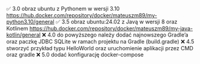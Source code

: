 ✅ 3.0 obraz ubuntu z Pythonem w wersji 3.10 https://hub.docker.com/repository/docker/mateuszm89/my-python3.10/general
✅ 3.5 obraz ubuntu:24.02 z Javą w wersji 8 oraz Kotlinem https://hub.docker.com/repository/docker/mateuszm89/my-java-kotlin/general
❌ 4.0 do powyższego należy dodać najnowszego Gradle’a oraz paczkę JDBC
SQLite w ramach projektu na Gradle (build.gradle)
❌ 4.5 stworzyć przykład typu HelloWorld oraz uruchomienie aplikacji
przez CMD oraz gradle
❌ 5.0 dodać konfigurację docker-compose
